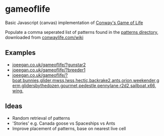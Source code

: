 gameoflife
==========

Basic Javascript (canvas) implementation of [Conway's Game of Life](http://www.conwaylife.com/wiki/Conway%27s_Game_of_Life)

Populate a comma seperated list of patterns found in the [patterns directory](https://github.com/joeegan/gameoflife/tree/master/patterns), downloaded from [conwaylife.com/wiki](http://www.conwaylife.com/wiki/)

Examples
--

* [joeegan.co.uk/gameoflife/?gunstar2](http://joeegan.co.uk/gameoflife/?gunstar2)
* [joeegan.co.uk/gameoflife/?breeder1](http://joeegan.co.uk/gameoflife/?breeder1)
* [joeegan.co.uk/gameoflife/?boat,bunnies,glider,mwss,lwss,hectic,backrake2,ants,orion,weekender,germ,glidersbythedozen,gourmet,pedestle,pennylane,r2d2,sailboat,x66,wing,](http://joeegan.co.uk/gameoflife/?boat,bunnies,glider,mwss,lwss,hectic,backrake2,ants,orion,weekender,germ,glidersbythedozen,gourmet,pedestle,pennylane,r2d2,sailboat,x66,wing,)

Ideas
--

* Random retrieval of patterns
* 'Stories' e.g. Canada goose vs Spaceships vs Ants
* Improve placement of patterns, base on nearest live cell
